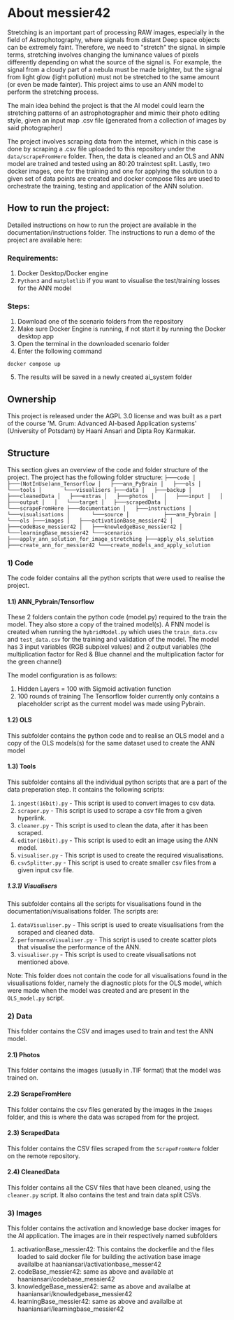 # About messier42
Stretching is an important part of processing RAW images, especially in the field of Astrophotography, where signals from distant Deep space objects can be extremely faint. Therefore, we need to "stretch" the signal. In simple terms, stretching involves changing the luminance values of pixels differently depending on what the source of the signal is. For example, the signal from a cloudy part of a nebula must be made brighter, but the signal from light glow (light pollution) must not be stretched to the same amount (or even be made fainter). This project aims to use an ANN model to perform the stretching process.

The main idea behind the project is that the AI model could learn the stretching patterns of an astrophotographer and mimic their photo editing style, given an input map .csv file (generated from a collection of images by said photographer) 

The project involves scraping data from the internet, which in this case is done by scraping a .csv file uploaded to this repository under the `data/scrapeFromHere` folder. Then, the data is cleaned and an OLS and ANN model are trained and tested using an 80:20 train:test split. Lastly, two docker images, one for the training and one for applying the solution to a given set of data points are created and docker compose files are used to orchestrate the training, testing and application of the ANN solution. 

## How to run the project:
Detailed instructions on how to run the project are available in the documentation/instructions folder. The instructions to run a demo of the project are available here:

### Requirements:
1. Docker Desktop/Docker engine
2. `Python3` and `matplotlib` if you want to visualise the test/training losses for the ANN model

### Steps:
1. Download one of the scenario folders from the repository
2. Make sure Docker Engine is running, if not start it by running the Docker desktop app
3. Open the terminal in the downloaded scenario folder
4. Enter the following command 
```
docker compose up
```        
5. The results will be saved in a newly created ai_system folder

## Ownership
This project is released under the AGPL 3.0 license and was built as a part of the course 'M. Grum: Advanced AI-based Application systems' (University of Potsdam) by Haani Ansari and Dipta Roy Karmakar.

## Structure
This section gives an overview of the code and folder structure of the project.
The project has the following folder structure:
`
    ├───code
    │   ├───(NotInUse)ann_Tensorflow
    │   ├───ann_PyBrain
    │   ├───ols
    │   └───tools
    │       └───visualisers
    ├───data
    │   ├───backup
    │   ├───cleanedData
    │   ├───extras
    │   ├───photos
    │   │   ├───input
    │   │   ├───output
    │   │   └───target
    │   ├───scrapedData
    │   └───scrapeFromHere
    ├───documentation
    │   ├───instructions
    │   └───visualisations
    │       └───source
    │           ├───ann_Pybrain
    │           └───ols
    ├───images
    │   ├───activationBase_messier42
    │   ├───codeBase_messier42
    │   ├───knowledgeBase_messier42
    │   └───learningBase_messier42
    └───scenarios
        ├───apply_ann_solution_for_image_stretching
        ├───apply_ols_solution
        ├───create_ann_for_messier42
        └───create_models_and_apply_solution
`
### 1) Code
The code folder contains all the python scripts that were used to realise the project. 

#### 1.1) ANN_Pybrain/Tensorflow
These 2 folders contain the python code (model.py) required to the train the model. They also store a copy of the trained model(s).
A FNN model is created when running the `hybridModel.py` which uses the `train_data.csv` and `test_data.csv` for the training and validation of the model. The model has 3 input variables (RGB subpixel values) and 2 output variables (the multiplication factor for Red & Blue channel and the multiplication factor for the green channel)

The model configuration is as follows: 
1. Hidden Layers = 100 with Sigmoid activation function
2. 100 rounds of training
The Tensorflow folder currently only contains a placeholder script as the current model was made using Pybrain.

#### 1.2) OLS
This subfolder contains the python code and to realise an OLS model and a copy of the OLS models(s) for the same dataset used to create the ANN model

#### 1.3) Tools
This subfolder contains all the individual python scripts that are a part of the data preperation step. It contains the following scripts:
1. `ingest(16bit).py` - This script is used to convert images to csv data. 
2. `scraper.py` - This script is used to scrape a csv file from a given hyperlink.
3. `cleaner.py` - This script is used to clean the data, after it has been scraped.
4. `editor(16bit).py` - This script is used to edit an image using the ANN model.
5. `visualiser.py` - This script is used to create the required visualisations.
6. `csvSplitter.py` - This script is used to create smaller csv files from a given input csv file.

##### 1.3.1) Visualisers
This subfolder contains all the scripts for visualisations found in the documentation/visualisations folder. The scripts are:
1. `dataVisualiser.py` - This script is used to create visualisations from the scraped and cleaned data.
2. `performanceVisualiser.py` - This script is used to create scatter plots that visualise the performance of the ANN.
3. `visualiser.py` - This script is used to create visualisations not mentioned above.

Note: This folder does not contain the code for all visualisations found in the visualisations folder, namely the diagnostic plots for the OLS model, which were made when the model was created and are present in the `OLS_model.py` script.

### 2) Data
This folder contains the CSV and images used to train and test the ANN model.

#### 2.1) Photos
This folder contains the images (usually in .TIF format) that the model was trained on.

#### 2.2) ScrapeFromHere
This folder contains the csv files generated by the images in the `Images` folder, and this is where the data was scraped from for the project.

#### 2.3) ScrapedData
This folder contains the CSV files scraped from the `ScrapeFromHere` folder on the remote repository.

#### 2.4) CleanedData
This folder contains all the CSV files that have been cleaned, using the `cleaner.py` script. It also contains the test and train data split CSVs.

### 3) Images
This folder contains the activation and knowledge base docker images for the AI application. The images are in their respectively named subfolders

1. activationBase_messier42: This contains the dockerfile and the files loaded to said docker file for building the activation base image availalbe at haaniansari/activationbase_messer42
2. codeBase_messier42: same as above and available at haaniansari/codebase_messier42
3. knowledgeBase_messier42: same as above and availalbe at haaniansari/knowledgebase_messier42
4. learningBase_messier42: same as above and availalbe at haaniansari/learningbase_messier42




